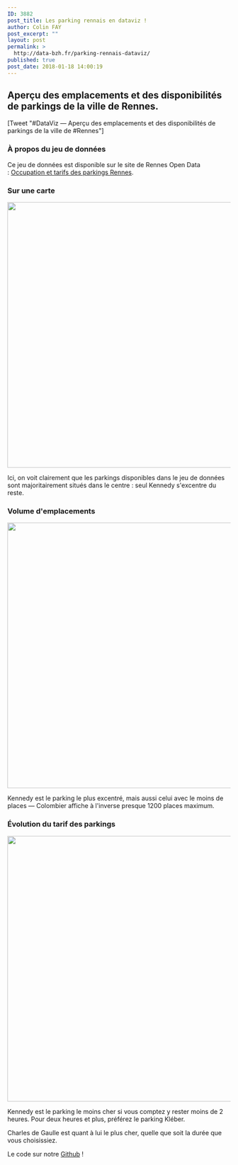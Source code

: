 ```yaml
---
ID: 3882
post_title: Les parking rennais en dataviz !
author: Colin FAY
post_excerpt: ""
layout: post
permalink: >
  http://data-bzh.fr/parking-rennais-dataviz/
published: true
post_date: 2018-01-18 14:00:19
---
```

<h2>Aperçu des emplacements et des disponibilités de parkings de la ville de Rennes.</h2>
<!--more-->

[Tweet "#DataViz — Aperçu des emplacements et des disponibilités de parkings de la ville de #Rennes"]
<h3>À propos du jeu de données</h3>
Ce jeu de données est disponible sur le site de Rennes Open Data : <a href="https://data.rennesmetropole.fr/explore/dataset/export-api-parking-citedia/information/" target="_blank" rel="noopener noreferrer">Occupation et tarifs des parkings Rennes</a>.
<h3>Sur une carte</h3>
<a href="http://data-bzh.fr/wp-content/uploads/2018/01/parkings_rennes.png"><img class="aligncenter size-full wp-image-3883" src="http://data-bzh.fr/wp-content/uploads/2018/01/parkings_rennes.png" alt="" width="1200" height="600" /></a>

Ici, on voit clairement que les parkings disponibles dans le jeu de données sont majoritairement situés dans le centre : seul Kennedy s'excentre du reste.
<h3>Volume d'emplacements</h3>
<a href="http://data-bzh.fr/wp-content/uploads/2018/01/places_parkings.png"><img class="aligncenter size-full wp-image-3884" src="http://data-bzh.fr/wp-content/uploads/2018/01/places_parkings.png" alt="" width="1200" height="600" /></a>

Kennedy est le parking le plus excentré, mais aussi celui avec le moins de places — Colombier affiche à l'inverse presque 1200 places maximum.
<h3>Évolution du tarif des parkings</h3>
<a href="http://data-bzh.fr/wp-content/uploads/2018/01/tarif_parking.png"><img class="aligncenter size-full wp-image-3885" src="http://data-bzh.fr/wp-content/uploads/2018/01/tarif_parking.png" alt="" width="1200" height="600" /></a>

Kennedy est le parking le moins cher si vous comptez y rester moins de 2 heures. Pour deux heures et plus, préférez le parking Kléber.

Charles de Gaulle est quant à lui le plus cher, quelle que soit la durée que vous choisissiez.

Le code sur notre <a href="https://github.com/DataBzh/territoire">Github</a> !